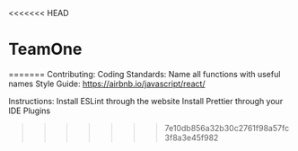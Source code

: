 <<<<<<< HEAD
# TeamOne
=======
Contributing:
Coding Standards: Name all functions with useful names
Style Guide: https://airbnb.io/javascript/react/

Instructions:
Install ESLint through the website
Install Prettier through your IDE Plugins
>>>>>>> 7e10db856a32b30c2761f98a57fc3f8a3e45f982
